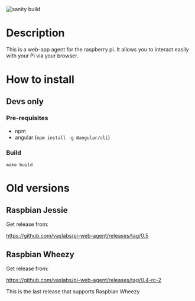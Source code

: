 ![sanity build](https://github.com/github/docs/actions/workflows/sanity.yml/badge.svg?branch=remaster)


# Description

This is a web-app agent for the raspberry pi. It allows you to interact easily with your Pi via your browser. 


# How to install

## Devs only

### Pre-requisites
- npm
- angular (`npm install -g @angular/cli`)

### Build

```
make build
```

# Old versions


## Raspbian Jessie

Get release from:

https://github.com/vaslabs/pi-web-agent/releases/tag/0.5


## Raspbian Wheezy
Get release from:

https://github.com/vaslabs/pi-web-agent/releases/tag/0.4-rc-2

This is the last release that supports Raspbian Wheezy
